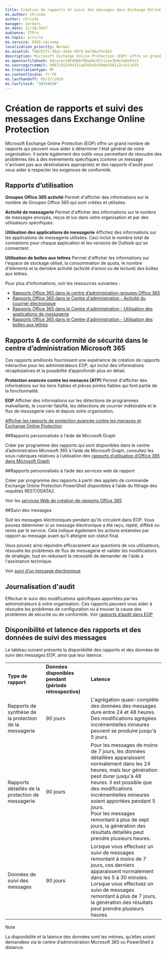 ```yaml
---
title: Création de rapports et suivi des messages dans Exchange Online Protection
ms.author: chrisda
author: chrisda
manager: serdars
ms.date: 12/18/2017
audience: ITPro
ms.topic: article
ms.service: O365-seccomp
localization_priority: Normal
ms.assetid: f40253f2-50a1-426e-9979-be74ba74cb61
description: Microsoft Exchange Online Protection (EOP) offre un grand nombre de rapports qui peuvent vous aider à déterminer l'état général de votre organisation. Il existe également des outils vous permettant de résoudre des problèmes liés à des événements spécifiques (comme un message n'arrivant pas aux destinataires appropriés) et des rapports d'audit pour vous aider à respecter les exigences de conformité. Le tableau suivant décrit les rapports et les outils de dépannage disponibles pour les administrateurs EOP.
ms.openlocfilehash: 0dcacec586408bf98ad4c67c11ae3bde3a8e9315
ms.sourcegitcommit: 9d67cb52544321a430343d39eb336112c1a11d35
ms.translationtype: MT
ms.contentlocale: fr-FR
ms.lasthandoff: 05/17/2019
ms.locfileid: "34154616"
---
```

# <a name="reporting-and-message-trace-in-exchange-online-protection"></a>Création de rapports et suivi des messages dans Exchange Online Protection

Microsoft Exchange Online Protection (EOP) offre un grand nombre de rapports qui peuvent vous aider à déterminer l'état général de votre organisation. Il existe également des outils vous permettant de résoudre des problèmes liés à des événements spécifiques (comme un message n'arrivant pas aux destinataires appropriés) et des rapports d'audit pour vous aider à respecter les exigences de conformité. 

## <a name="usage-reports"></a>Rapports d’utilisation

**Groupes Office 365 activité** Permet d'afficher des informations sur le nombre de Groupes Office 365 qui sont créées et utilisées.  

**Activité de messagerie** Permet d'afficher des informations sur le nombre de messages envoyés, reçus et lus dans votre organisation et par des utilisateurs spécifiques.  

**Utilisation des applications de messagerie** Affichez des informations sur les applications de messagerie utilisées. Ceci inclut le nombre total de connexions pour chaque application et les versions de Outlook qui se connectent.  

**Utilisation de boîtes aux lettres** Permet d'afficher les informations sur l'espace de stockage utilisé, la consommation de quota, le nombre d'éléments et la dernière activité (activité d'envoi ou de lecture) des boîtes aux lettres.

Pour plus d'informations, voir les ressources suivantes :

- [Rapports Office 365 dans le centre d’administration-groupes Office 365](https://go.microsoft.com/fwlink/p/?linkid=861610) 
- [Rapports Office 365 dans le Centre d'administration - Activité du courrier électronique](https://go.microsoft.com/fwlink/p/?linkid=859706) 
- [Rapports Office 365 dans le Centre d'administration - Utilisation des applications de messagerie](https://go.microsoft.com/fwlink/p/?linkid=859707)
- [Rapports Office 365 dans le Centre d'administration - Utilisation des boîtes aux lettres](https://go.microsoft.com/fwlink/p/?linkid=859708)

## <a name="security-amp-compliance-reports-in-the-microsoft-365-admin-center"></a>Rapports &amp; de conformité de sécurité dans le centre d’administration Microsoft 365

Ces rapports améliorés fournissent une expérience de création de rapports interactive pour les administrateurs EOP, qui inclut des informations récapitulatives et la possibilité d’approfondir plus en détail.  

**Protection avancée contre les menaces (ATP)** Permet d'afficher des informations sur les liens fiables et pièces jointes fiables qui font partie de la fonctionnalité.  

**EOP** Afficher des informations sur les détections de programmes malveillants, le courrier falsifié, les détections de courrier indésirable et le flux de messagerie vers et depuis votre organisation.  

[Afficher les rapports de protection avancée contre les menaces et Exchange Online Protection](https://go.microsoft.com/fwlink/p/?linkid=852409) 

##<a name="custom-reports-using-microsoft-graph"></a>Rapports personnalisés à l’aide de Microsoft Graph

Créer par programme des rapports qui sont disponibles dans le centre d’administration Microsoft 365 à l’aide de Microsoft Graph, consultez les sous-rubriques relatives à l’utilisation des [rapports d’utilisation d’Office 365 dans Microsoft Graph](https://go.microsoft.com/fwlink/p/?linkid=865135) 

##<a name="custom-reports-using-reporting-web-services"></a>Rapports personnalisés à l’aide des services web de rapport

Créer par programme des rapports à partir des applets de commande Exchange Online Protection PowerShell disponibles à l’aide du filtrage des requêtes REST/ODATA2.

Voir les [services Web de création de rapports Office 365](https://go.microsoft.com/fwlink/p/?LinkId=279926) 

##<a name="message-trace"></a>Suivi des messages

Suit les messages électroniques pendant qu'ils circulent dans EOP. Vous pouvez déterminer si un message électronique a été reçu, rejeté, différé ou remis par le service. Cela indique également les actions entamées par rapport au message avant qu'il atteigne son statut final.  

Vous pouvez ainsi répondre efficacement aux questions de vos utilisateurs, résoudre les problèmes de flux de messagerie et valider les modifications de stratégie, tout en réduisant la nécessité de demander de l'aide à l'assistance technique.  

Voir [suivi d’un message électronique](http://technet.microsoft.com/library/0c83cde6-5b09-4106-8587-c200cdc59094.aspx) 

## <a name="audit-logging"></a>Journalisation d'audit

Effectue le suivi des modifications spécifiques apportées par les administrateurs à votre organisation. Ces rapports peuvent vous aider à résoudre les problèmes de configuration ou à trouver la cause des problèmes de sécurité ou de conformité.  Voir [rapports d’audit dans EOP](auditing-reports-in-eop.md) 


## <a name="reporting-and-message-trace-data-availability-and-latency"></a>Disponibilité et latence des rapports et des données de suivi des messages

Le tableau suivant présente la disponibilité des rapports et des données de suivi des messages EOP, ainsi que leur latence.
  
||||
|:-----|:-----|:-----|
|**Type de rapport** <br/> |**Données disponibles pendant (période rétrospective)** <br/> |**Latence** <br/> |
|Rapports de synthèse de la protection de la messagerie  <br/> |90 jours  <br/> |L'agrégation quasi-complète des données des messages dure entre 24 et 48 heures. Des modifications agrégées incrémentielles mineures peuvent se produire jusqu'à 5 jours.  <br/> |
|Rapports détaillés de la protection de messagerie  <br/> |90 jours  <br/> |Pour les messages de moins de 7 jours, les données détaillées apparaissent normalement dans les 24 heures, mais leur génération peut durer jusqu'à 48 heures. Il est possible que des modifications incrémentielles mineures soient apportées pendant 5 jours.  <br/> Pour les messages remontant à plus de sept jours, la génération des résultats détaillés peut prendre plusieurs heures.  <br/> |
|Données de suivi des messages  <br/> |90 jours  <br/> |Lorsque vous effectuez un suivi de messages remontant à moins de 7 jours, ces derniers apparaissent normalement dans les 5 à 30 minutes.  <br/> Lorsque vous effectuez un suivi de messages remontant à plus de 7 jours, la génération des résultats peut prendre plusieurs heures.  <br/> |
   
> [!NOTE]
> La disponibilité et la latence des données sont les mêmes, qu’elles soient demandées via le centre d’administration Microsoft 365 ou PowerShell à distance. 
  


